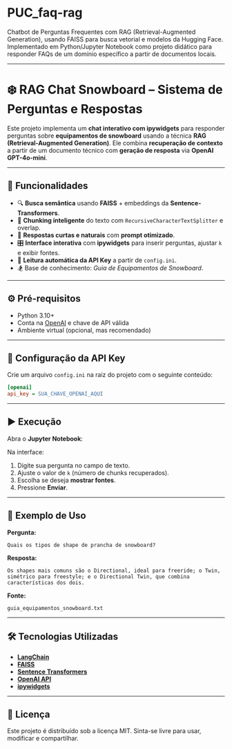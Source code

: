 # PUC_faq-rag
Chatbot de Perguntas Frequentes com RAG (Retrieval-Augmented Generation), usando FAISS para busca vetorial e modelos da Hugging Face. Implementado em Python/Jupyter Notebook como projeto didático para responder FAQs de um domínio específico a partir de documentos locais.

---

# ❄️ RAG Chat Snowboard – Sistema de Perguntas e Respostas

Este projeto implementa um **chat interativo com ipywidgets** para responder perguntas sobre **equipamentos de snowboard** usando a técnica **RAG (Retrieval-Augmented Generation)**.
Ele combina **recuperação de contexto** a partir de um documento técnico com **geração de resposta** via **OpenAI GPT-4o-mini**.

---

## 📌 Funcionalidades

* 🔍 **Busca semântica** usando **FAISS** + embeddings da **Sentence-Transformers**.
* 📄 **Chunking inteligente** do texto com `RecursiveCharacterTextSplitter` e overlap.
* 🤖 **Respostas curtas e naturais** com **prompt otimizado**.
* 🎛 **Interface interativa** com **ipywidgets** para inserir perguntas, ajustar `k` e exibir fontes.
* 🔑 **Leitura automática da API Key** a partir de `config.ini`.
* 🏂 Base de conhecimento: *Guia de Equipamentos de Snowboard*.

---

## ⚙️ Pré-requisitos

* Python 3.10+
* Conta na [OpenAI](https://platform.openai.com/) e chave de API válida
* Ambiente virtual (opcional, mas recomendado)

---

## 🔑 Configuração da API Key

Crie um arquivo `config.ini` na raiz do projeto com o seguinte conteúdo:

```ini
[openai]
api_key = SUA_CHAVE_OPENAI_AQUI
```

---

## ▶️ Execução

Abra o **Jupyter Notebook**:

Na interface:

1. Digite sua pergunta no campo de texto.
2. Ajuste o valor de `k` (número de chunks recuperados).
3. Escolha se deseja **mostrar fontes**.
4. Pressione **Enviar**.

---

## 📄 Exemplo de Uso

**Pergunta:**

```
Quais os tipos de shape de prancha de snowboard?
```

**Resposta:**

```
Os shapes mais comuns são o Directional, ideal para freeride; o Twin, simétrico para freestyle; e o Directional Twin, que combina características dos dois.
```

**Fonte:**

```
guia_equipamentos_snowboard.txt
```

---

## 🛠 Tecnologias Utilizadas

* **[LangChain](https://python.langchain.com/)**
* **[FAISS](https://github.com/facebookresearch/faiss)**
* **[Sentence Transformers](https://www.sbert.net/)**
* **[OpenAI API](https://platform.openai.com/)**
* **[ipywidgets](https://ipywidgets.readthedocs.io/en/latest/)**

---

## 📜 Licença

Este projeto é distribuído sob a licença MIT.
Sinta-se livre para usar, modificar e compartilhar.
